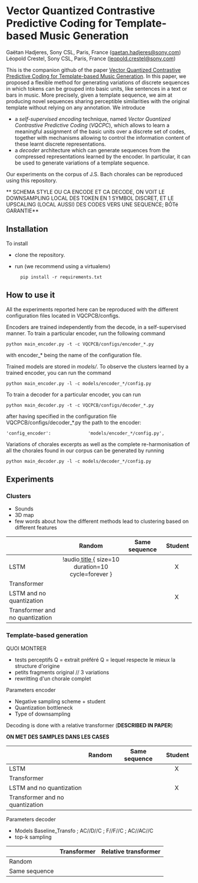 # Vector Quantized Contrastive Predictive Coding for Template-based Music Generation
Gaëtan Hadjeres, Sony CSL, Paris, France (gaetan.hadjeres@sony.com)\
Léopold Crestel, Sony CSL, Paris, France (leopold.crestel@sony.com)

This is the companion github of the paper 
[Vector Quantized Contrastive Predictive Coding for Template-based Music Generation](www.google.com).
In this paper, we proposed a flexible method for generating variations of discrete sequences 
in which tokens can be grouped into basic units, like sentences in a text or bars in music.
More precisely, given a template sequence, we aim at producing novel sequences sharing perceptible similarities 
with the original template without relying on any annotation.
We introduce 
 - a *self-supervised encoding* technique, named *Vector Quantized Contrastive Predictive Coding* (*VQCPC*), 
which allows to learn a meaningful assignment of the basic units over a discrete set of codes,
together with  mechanisms allowing to control the information content of these learnt discrete representations.
- a *decoder* architecture which can generate sequences from the compressed representations learned by the encoder.
In particular, it can be used to generate variations of a template sequence.
 
Our experiments on the corpus of J.S. Bach chorales can be reproduced using this repository.

** SCHEMA STYLE OU CA ENCODE ET CA DECODE, ON VOIT LE DOWNSAMPLING LOCAL DES TOKEN EN 1 SYMBOL DISCRET,
 ET LE UPSCALING (LOCAL AUSSI) DES CODES VERS UNE SEQUENCE; BÔTé GARANTIE** 


## Installation
To install
- clone the repository.
- run (we recommend using a virtualenv) 
        
        pip install -r requirements.txt

## How to use it
All the experiments reported here can be reproduced with the different configuration files located in VQCPCB/configs.

Encoders are trained independently from the decode, in a self-supervised manner.
To train a particular encoder, run the following command

    python main_encoder.py -t -c VQCPCB/configs/encoder_*.py

with encoder_* being the name of the configuration file. 

Trained models are stored in *models/*.
To observe the clusters learned by a trained encoder, you can run the command

    python main_encoder.py -l -c models/encoder_*/config.py
    
To train a decoder for a particular encoder, you can run

    python main_decoder.py -t -c VQCPCB/configs/decoder_*.py 
    
after having specified in the configuration file VQCPCB/configs/decoder_*.py the path to the encoder:

    'config_encoder':              'models/encoder_*/config.py',
    
Variations of chorales excerpts 
as well as the complete re-harmonisation of all the chorales found in our corpus can be generated by running

    python main_decoder.py -l -c models/decoder_*/config.py 

## Experiments
### Clusters
- Sounds
- 3D map
- few words about how the different methods lead to clustering based on different features

|       |  Random | Same sequence | Student  
| :--- |:---:| :---: | :---:
| LSTM | !audio[ title ]( url ){ size=10 duration=10 cycle=forever } | | X
| Transformer | | |
| LSTM and no quantization | | | X
| Transformer and no quantization |  | | 

### Template-based generation
QUOI MONTRER
- tests perceptifs
    Q = extrait préféré
    Q = lequel respecte le mieux la structure d'origine
- petits fragments original // 3 variations
- rewritting d'un chorale complet

Parameters encoder
- Negative sampling scheme + student
- Quantization bottleneck
- Type of downsampling

Decoding is done with a relative transformer (**DESCRIBED IN PAPER**)

**ON MET DES SAMPLES DANS LES CASES**

|       |  Random | Same sequence | Student  
| :--- |:---:| :---: | :---:
| LSTM | | | X
| Transformer | | |
| LSTM and no quantization | | | X
| Transformer and no quantization |  | | 

Parameters decoder
- Models Baseline_Transfo ; AC//D//C ; F//F//C ; AC//AC//C
- top-k sampling

|       |  Transformer | Relative transformer  
| :--- |:---:| :---:
| Random |  | 
| Same sequence |  |

